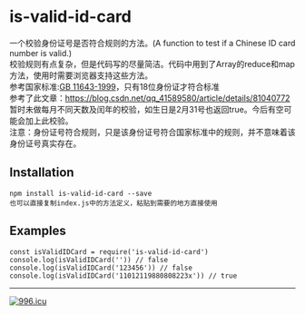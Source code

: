 # is-valid-id-card
一个校验身份证号是否符合规则的方法。(A function to test if a Chinese ID card number is valid.)   
校验规则有点复杂，但是代码写的尽量简洁。代码中用到了Array的reduce和map方法，使用时需要浏览器支持这些方法。   
参考国家标准:[GB 11643-1999](http://www.gb688.cn/bzgk/gb/newGbInfo?hcno=080D6FBF2BB468F9007657F26D60013E)，只有18位身份证才符合标准   
参考了此文章：https://blog.csdn.net/qq_41589580/article/details/81040772   
暂时未做每月不同天数及闰年的校验，如生日是2月31号也返回true。今后有空可能会加上此校验。    
注意：身份证号符合规则，只是该身份证号符合国家标准中的规则，并不意味着该身份证号真实存在。

## Installation
```
npm install is-valid-id-card --save   
也可以直接复制index.js中的方法定义，粘贴到需要的地方直接使用   
```

## Examples
```
const isValidIDCard = require('is-valid-id-card')
console.log(isValidIDCard('')) // false
console.log(isValidIDCard('123456')) // false 
console.log(isValidIDCard('11012119880808223x')) // true
```
---
<a href="https://996.icu"><img src="https://img.shields.io/badge/link-996.icu-red.svg" alt="996.icu" /></a>
